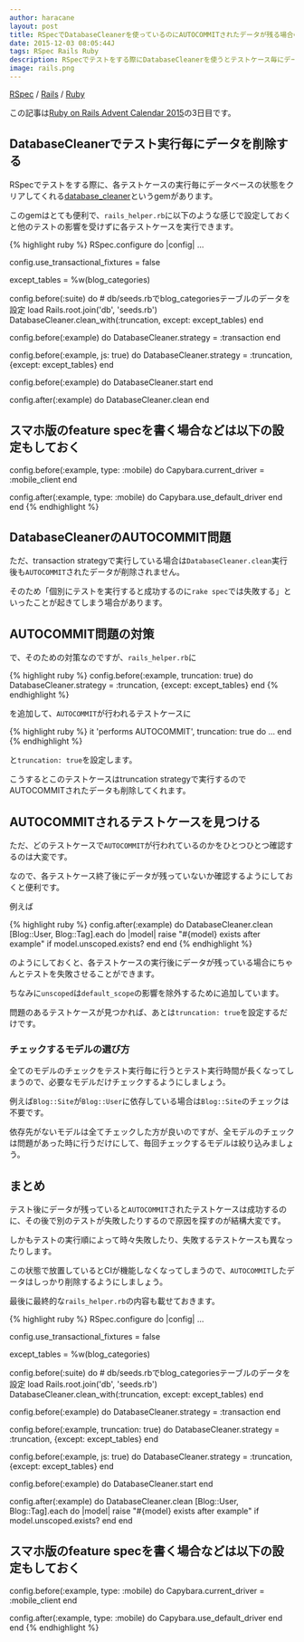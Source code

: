 ```yaml
---
author: haracane
layout: post
title: RSpecでDatabaseCleanerを使っているのにAUTOCOMMITされたデータが残る場合の対処
date: 2015-12-03 08:05:44J
tags: RSpec Rails Ruby
description: RSpecでテストをする際にDatabaseCleanerを使うとテストケース毎にデータを削除してくれて非常に便利なのですが、transaction strategyで実行している場合にAUTOCOMMITされたデータが削除されず、その結果テストが失敗してしまう場合があります。今回はその対処方法をまとめてみました。
image: rails.png
---
```

[RSpec](/tags/rspec/) / [Rails](/tags/rails/) / [Ruby](/tags/ruby/)

この記事は[Ruby on Rails Advent Calendar 2015](http://qiita.com/advent-calendar/2015/rails)の3日目です。

## DatabaseCleanerでテスト実行毎にデータを削除する

RSpecでテストをする際に、各テストケースの実行毎にデータベースの状態をクリアしてくれる[database_cleaner](https://github.com/DatabaseCleaner/database_cleaner)というgemがあります。

このgemはとても便利で、`rails_helper.rb`に以下のような感じで設定しておくと他のテストの影響を受けずに各テストケースを実行できます。

{% highlight ruby %}
RSpec.configure do |config|
  ...

  config.use_transactional_fixtures = false

  except_tables = %w(blog_categories)

  config.before(:suite) do
    # db/seeds.rbでblog_categoriesテーブルのデータを設定
    load Rails.root.join('db', 'seeds.rb')
    DatabaseCleaner.clean_with(:truncation, except: except_tables)
  end

  config.before(:example) do
    DatabaseCleaner.strategy = :transaction
  end

  config.before(:example, js: true) do
    DatabaseCleaner.strategy = :truncation, {except: except_tables}
  end

  config.before(:example) do
    DatabaseCleaner.start
  end

  config.after(:example) do
    DatabaseCleaner.clean
  end

  ## スマホ版のfeature specを書く場合などは以下の設定もしておく
  config.before(:example, type: :mobile) do
    Capybara.current_driver = :mobile_client
  end

  config.after(:example, type: :mobile) do
    Capybara.use_default_driver
  end
end
{% endhighlight %}

## DatabaseCleanerのAUTOCOMMIT問題

ただ、transaction strategyで実行している場合は`DatabaseCleaner.clean`実行後も`AUTOCOMMIT`されたデータが削除されません。

そのため「個別にテストを実行すると成功するのに`rake spec`では失敗する」といったことが起きてしまう場合があります。

## AUTOCOMMIT問題の対策

で、そのための対策なのですが、`rails_helper.rb`に

{% highlight ruby %}
config.before(:example, truncation: true) do
  DatabaseCleaner.strategy = :truncation, {except: except_tables}
end
{% endhighlight %}

を追加して、`AUTOCOMMIT`が行われるテストケースに

{% highlight ruby %}
it 'performs AUTOCOMMIT', truncation: true do
  ...
end
{% endhighlight %}

と`truncation: true`を設定します。

こうするとこのテストケースはtruncation strategyで実行するのでAUTOCOMMITされたデータも削除してくれます。

## AUTOCOMMITされるテストケースを見つける

ただ、どのテストケースで`AUTOCOMMIT`が行われているのかをひとつひとつ確認するのは大変です。

なので、各テストケース終了後にデータが残っていないか確認するようにしておくと便利です。

例えば

{% highlight ruby %}
config.after(:example) do
  DatabaseCleaner.clean
  [Blog::User, Blog::Tag].each do |model|
    raise "#{model} exists after example" if model.unscoped.exists?
  end
end
{% endhighlight %}

のようにしておくと、各テストケースの実行後にデータが残っている場合にちゃんとテストを失敗させることができます。

ちなみに`unscoped`は`default_scope`の影響を除外するために追加しています。

問題のあるテストケースが見つかれば、あとは`truncation: true`を設定するだけです。

### チェックするモデルの選び方

全てのモデルのチェックをテスト実行毎に行うとテスト実行時間が長くなってしまうので、必要なモデルだけチェックするようにしましょう。

例えば`Blog::Site`が`Blog::User`に依存している場合は`Blog::Site`のチェックは不要です。

依存先がないモデルは全てチェックした方が良いのですが、全モデルのチェックは問題があった時に行うだけにして、毎回チェックするモデルは絞り込みましょう。

## まとめ

テスト後にデータが残っていると`AUTOCOMMIT`されたテストケースは成功するのに、その後で別のテストが失敗したりするので原因を探すのが結構大変です。

しかもテストの実行順によって時々失敗したり、失敗するテストケースも異なったりします。

この状態で放置しているとCIが機能しなくなってしまうので、`AUTOCOMMIT`したデータはしっかり削除するようにしましょう。

最後に最終的な`rails_helper.rb`の内容も載せておきます。

{% highlight ruby %}
RSpec.configure do |config|
  ...

  config.use_transactional_fixtures = false

  except_tables = %w(blog_categories)

  config.before(:suite) do
    # db/seeds.rbでblog_categoriesテーブルのデータを設定
    load Rails.root.join('db', 'seeds.rb')
    DatabaseCleaner.clean_with(:truncation, except: except_tables)
  end

  config.before(:example) do
    DatabaseCleaner.strategy = :transaction
  end

  config.before(:example, truncation: true) do
    DatabaseCleaner.strategy = :truncation, {except: except_tables}
  end

  config.before(:example, js: true) do
    DatabaseCleaner.strategy = :truncation, {except: except_tables}
  end

  config.before(:example) do
    DatabaseCleaner.start
  end

  config.after(:example) do
    DatabaseCleaner.clean
    [Blog::User, Blog::Tag].each do |model|
      raise "#{model} exists after example" if model.unscoped.exists?
    end
  end

  ## スマホ版のfeature specを書く場合などは以下の設定もしておく
  config.before(:example, type: :mobile) do
    Capybara.current_driver = :mobile_client
  end

  config.after(:example, type: :mobile) do
    Capybara.use_default_driver
  end
end
{% endhighlight %}
